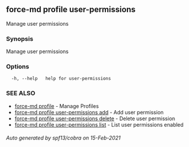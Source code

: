 ## force-md profile user-permissions

Manage user permissions

### Synopsis

Manage user permissions

### Options

```
  -h, --help   help for user-permissions
```

### SEE ALSO

* [force-md profile](force-md_profile.md)	 - Manage Profiles
* [force-md profile user-permissions add](force-md_profile_user-permissions_add.md)	 - Add user permission
* [force-md profile user-permissions delete](force-md_profile_user-permissions_delete.md)	 - Delete user permission
* [force-md profile user-permissions list](force-md_profile_user-permissions_list.md)	 - List user permissions enabled

###### Auto generated by spf13/cobra on 15-Feb-2021
